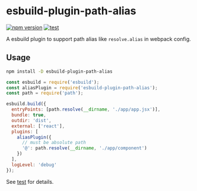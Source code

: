 # esbuild-plugin-path-alias

[![npm version](https://img.shields.io/npm/v/esbuild-plugin-path-alias.svg?style=flat)](https://www.npmjs.com/package/esbuild-css-modules-plugin)
[![test](https://github.com/indooorsman/esbuild-plugin-path-alias/actions/workflows/test.yml/badge.svg?branch=main)](https://github.com/indooorsman/esbuild-plugin-path-alias/actions/workflows/test.yml)

A esbuild plugin to support path alias like `resolve.alias` in webpack config.

## Usage

```bash
npm install -D esbuild-plugin-path-alias
```

```js
const esbuild = require('esbuild');
const aliasPlugin = require('esbuild-plugin-path-alias');
const path = require('path');

esbuild.build({
  entryPoints: [path.resolve(__dirname, './app/app.jsx')],
  bundle: true,
  outdir: 'dist',
  external: ['react'],
  plugins: [
    aliasPlugin({
      // must be absolute path
      '@': path.resolve(__dirname, './app/component')
    })
  ],
  logLevel: 'debug'
});
```

See [test](https://github.com/indooorsman/esbuild-plugin-path-alias/tree/main/test) for details.